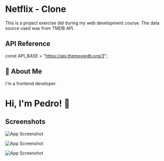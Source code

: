 
# Netflix - Clone

This is a project exercise did during my web development course. The data source used was from TMDB API.

## API Reference

const API_BASE = "https://api.themoviedb.org/3";


## 🚀 About Me
I'm a frontend developer.


# Hi, I'm Pedro! 👋


## Screenshots

![App Screenshot]("/netflix-1.png)

![App Screenshot]("/netflix-2.png)

![App Screenshot]("/netflix-3.png)


